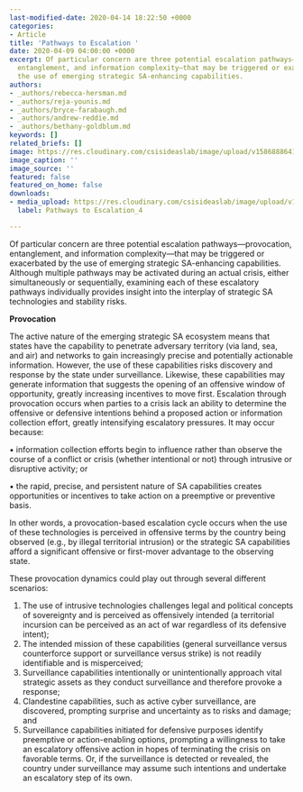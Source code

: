 ```yaml
---
last-modified-date: 2020-04-14 18:22:50 +0000
categories:
- Article
title: 'Pathways to Escalation '
date: 2020-04-09 04:00:00 +0000
excerpt: Of particular concern are three potential escalation pathways—provocation,
  entanglement, and information complexity—that may be triggered or exacerbated by
  the use of emerging strategic SA-enhancing capabilities.
authors:
- _authors/rebecca-hersman.md
- _authors/reja-younis.md
- _authors/bryce-farabaugh.md
- _authors/andrew-reddie.md
- _authors/bethany-goldblum.md
keywords: []
related_briefs: []
image: https://res.cloudinary.com/csisideaslab/image/upload/v1586888641/on-the-radar/OnTheRadar_illustration_cyber2_sxvucc.jpg
image_caption: ''
image_source: ''
featured: false
featured_on_home: false
downloads:
- media_upload: https://res.cloudinary.com/csisideaslab/image/upload/v1586897748/on-the-radar/OnTheRadar_Chapter_4_zersew.pdf
  label: Pathways to Escalation_4

---
```

Of particular concern are three potential escalation pathways—provocation, entanglement, and information complexity—that may be triggered or exacerbated by the use of emerging strategic SA-enhancing capabilities. Although multiple pathways may be activated during an actual crisis, either simultaneously or sequentially, examining each of these escalatory pathways individually provides insight into the interplay of strategic SA technologies and stability risks.

**Provocation**

The active nature of the emerging strategic SA ecosystem means that states have the capability to penetrate adversary territory (via land, sea, and air) and networks to gain increasingly precise and potentially actionable information. However, the use of these capabilities risks discovery and response by the state under surveillance. Likewise, these capabilities may generate information that suggests the opening of an offensive window of opportunity, greatly increasing incentives to move first. Escalation through provocation occurs when parties to a crisis lack an ability to determine the offensive or defensive intentions behind a proposed action or information collection effort, greatly intensifying escalatory pressures. It may occur because:

▪ information collection efforts begin to influence rather than observe the course of a conflict or crisis (whether intentional or not) through intrusive or disruptive activity; or

▪ the rapid, precise, and persistent nature of SA capabilities creates opportunities or incentives to take action on a preemptive or preventive basis.

In other words, a provocation-based escalation cycle occurs when the use of these technologies is perceived in offensive terms by the country being observed (e.g., by illegal territorial intrusion) or the strategic SA capabilities afford a significant offensive or first-mover advantage to the observing state.

These provocation dynamics could play out through several different scenarios:

1.  The use of intrusive technologies challenges legal and political concepts of sovereignty and is perceived as offensively intended (a territorial incursion can be perceived as an act of war regardless of its defensive intent);
2.  The intended mission of these capabilities (general surveillance versus counterforce support or surveillance versus strike) is not readily identifiable and is misperceived;
3. Surveillance capabilities intentionally or unintentionally approach vital strategic assets as they conduct surveillance and therefore provoke a response;
4. Clandestine capabilities, such as active cyber surveillance, are discovered, prompting surprise and uncertainty as to risks and damage; and
5. Surveillance capabilities initiated for defensive purposes identify preemptive or action-enabling options, prompting a willingness to take an escalatory offensive action in hopes of terminating the crisis on favorable terms. Or, if the surveillance is detected or revealed, the country under surveillance may assume such intentions and undertake an escalatory step of its own.